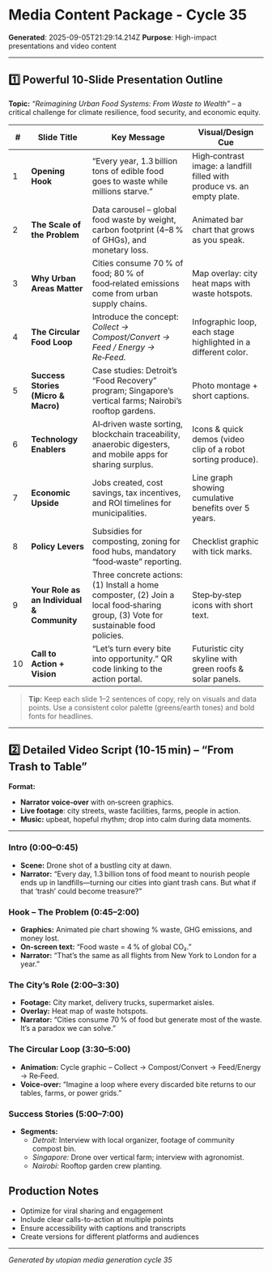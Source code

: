 # Media Content Package - Cycle 35

**Generated**: 2025-09-05T21:29:14.214Z
**Purpose**: High-impact presentations and video content

---

## 1️⃣ Powerful 10‑Slide Presentation Outline  
**Topic:** *“Reimagining Urban Food Systems: From Waste to Wealth”* – a critical challenge for climate resilience, food security, and economic equity.

| # | Slide Title | Key Message | Visual/Design Cue |
|---|-------------|-------------|------------------|
| 1 | **Opening Hook** | “Every year, 1.3 billion tons of edible food goes to waste while millions starve.” | High‑contrast image: a landfill filled with produce vs. an empty plate. |
| 2 | **The Scale of the Problem** | Data carousel – global food waste by weight, carbon footprint (4–8 % of GHGs), and monetary loss. | Animated bar chart that grows as you speak. |
| 3 | **Why Urban Areas Matter** | Cities consume 70 % of food; 80 % of food‑related emissions come from urban supply chains. | Map overlay: city heat maps with waste hotspots. |
| 4 | **The Circular Food Loop** | Introduce the concept: *Collect → Compost/Convert → Feed / Energy → Re‑Feed.* | Infographic loop, each stage highlighted in a different color. |
| 5 | **Success Stories (Micro & Macro)** | Case studies: Detroit’s “Food Recovery” program; Singapore’s vertical farms; Nairobi’s rooftop gardens. | Photo montage + short captions. |
| 6 | **Technology Enablers** | AI‑driven waste sorting, blockchain traceability, anaerobic digesters, and mobile apps for sharing surplus. | Icons & quick demos (video clip of a robot sorting produce). |
| 7 | **Economic Upside** | Jobs created, cost savings, tax incentives, and ROI timelines for municipalities. | Line graph showing cumulative benefits over 5 years. |
| 8 | **Policy Levers** | Subsidies for composting, zoning for food hubs, mandatory “food‑waste” reporting. | Checklist graphic with tick marks. |
| 9 | **Your Role as an Individual & Community** | Three concrete actions: (1) Install a home composter, (2) Join a local food‑sharing group, (3) Vote for sustainable food policies. | Step‑by‑step icons with short text. |
|10 | **Call to Action + Vision** | “Let’s turn every bite into opportunity.” QR code linking to the action portal. | Futuristic city skyline with green roofs & solar panels. |

> **Tip:** Keep each slide 1–2 sentences of copy, rely on visuals and data points. Use a consistent color palette (greens/earth tones) and bold fonts for headlines.

---

## 2️⃣ Detailed Video Script (10‑15 min) – “From Trash to Table”

**Format:**  
- **Narrator voice‑over** with on‑screen graphics.  
- **Live footage**: city streets, waste facilities, farms, people in action.  
- **Music:** upbeat, hopeful rhythm; drop into calm during data moments.

---

### Intro (0:00–0:45)
- **Scene:** Drone shot of a bustling city at dawn.
- **Narrator:** “Every day, 1.3 billion tons of food meant to nourish people ends up in landfills—turning our cities into giant trash cans. But what if that ‘trash’ could become treasure?”

### Hook – The Problem (0:45–2:00)
- **Graphics:** Animated pie chart showing % waste, GHG emissions, and money lost.
- **On‑screen text:** “Food waste = 4 % of global CO₂.”  
- **Narrator:** “That’s the same as all flights from New York to London for a year.”

### The City’s Role (2:00–3:30)
- **Footage:** City market, delivery trucks, supermarket aisles.  
- **Overlay:** Heat map of waste hotspots.  
- **Narrator:** “Cities consume 70 % of food but generate most of the waste. It’s a paradox we can solve.”

### The Circular Loop (3:30–5:00)
- **Animation:** Cycle graphic – Collect → Compost/Convert → Feed/Energy → Re‑Feed.  
- **Voice‑over:** “Imagine a loop where every discarded bite returns to our tables, farms, or power grids.”

### Success Stories (5:00–7:00)
- **Segments:**
  - *Detroit:* Interview with local organizer, footage of community compost bin.
  - *Singapore:* Drone over vertical farm; interview with agronomist.
  - *Nairobi:* Rooftop garden crew planting.


## Production Notes
- Optimize for viral sharing and engagement
- Include clear calls-to-action at multiple points
- Ensure accessibility with captions and transcripts
- Create versions for different platforms and audiences

---
*Generated by utopian media generation cycle 35*
